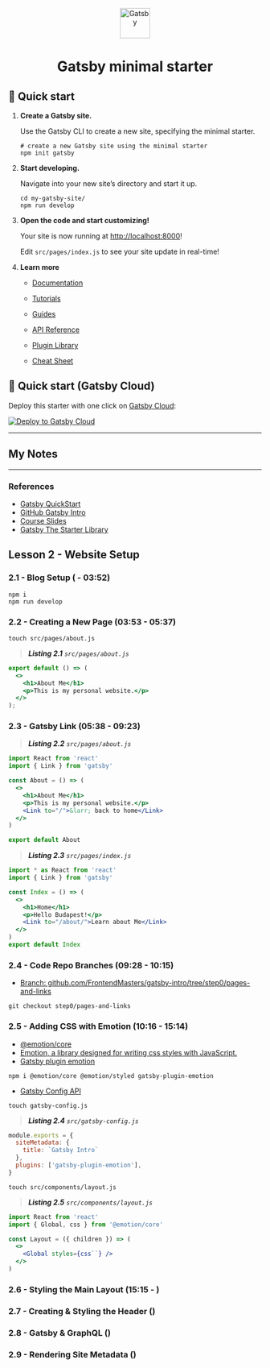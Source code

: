 <p align="center">
  <a href="https://www.gatsbyjs.com/?utm_source=starter&utm_medium=readme&utm_campaign=minimal-starter">
    <img alt="Gatsby" src="https://www.gatsbyjs.com/Gatsby-Monogram.svg" width="60" />
  </a>
</p>
<h1 align="center">
  Gatsby minimal starter
</h1>

## 🚀 Quick start

1. **Create a Gatsby site.**

    Use the Gatsby CLI to create a new site, specifying the minimal starter.

    ```shell
    # create a new Gatsby site using the minimal starter
    npm init gatsby
    ```

2. **Start developing.**

    Navigate into your new site’s directory and start it up.

    ```shell
    cd my-gatsby-site/
    npm run develop
    ```

3. **Open the code and start customizing!**

    Your site is now running at <http://localhost:8000>!

    Edit `src/pages/index.js` to see your site update in real-time!

4. **Learn more**

    - [Documentation](https://www.gatsbyjs.com/docs/?utm_source=starter&utm_medium=readme&utm_campaign=minimal-starter)

    - [Tutorials](https://www.gatsbyjs.com/tutorial/?utm_source=starter&utm_medium=readme&utm_campaign=minimal-starter)

    - [Guides](https://www.gatsbyjs.com/tutorial/?utm_source=starter&utm_medium=readme&utm_campaign=minimal-starter)

    - [API Reference](https://www.gatsbyjs.com/docs/api-reference/?utm_source=starter&utm_medium=readme&utm_campaign=minimal-starter)

    - [Plugin Library](https://www.gatsbyjs.com/plugins?utm_source=starter&utm_medium=readme&utm_campaign=minimal-starter)

    - [Cheat Sheet](https://www.gatsbyjs.com/docs/cheat-sheet/?utm_source=starter&utm_medium=readme&utm_campaign=minimal-starter)

## 🚀 Quick start (Gatsby Cloud)

Deploy this starter with one click on [Gatsby Cloud](https://www.gatsbyjs.com/cloud/):

[<img src="https://www.gatsbyjs.com/deploynow.svg" alt="Deploy to Gatsby Cloud">](https://www.gatsbyjs.com/dashboard/deploynow?url=https://github.com/gatsbyjs/gatsby-starter-minimal)

---

## My Notes

---

### References

- [Gatsby QuickStart][gatsbyjs.com-quickstart]
- [GitHub Gatsby Intro][github-course-errata]
- [Course Slides][slides]
- [Gatsby The Starter Library][gatsbyjs.com-starter-library]

## Lesson 2 - Website Setup

### 2.1 - Blog Setup ( - 03:52)

```shell
npm i
npm run develop
```

### 2.2 - Creating a New Page (03:53 - 05:37)

```shell
touch src/pages/about.js
```

> <a id="code-02-01">_**Listing 2.1** `src/pages/about.js`_</a>

```jsx
export default () => (
  <>
    <h1>About Me</h1>
    <p>This is my personal website.</p>
  </>
);
```

### 2.3 - Gatsby Link (05:38 - 09:23)

> <a id="code-02-02">_**Listing 2.2** `src/pages/about.js`_</a>

```jsx
import React from 'react'
import { Link } from 'gatsby'

const About = () => (
  <>
    <h1>About Me</h1>
    <p>This is my personal website.</p>
    <Link to="/">&larr; back to home</Link>
  </>
)

export default About
```

> <a id="code-02-03">_**Listing 2.3** `src/pages/index.js`_</a>

```jsx
import * as React from 'react'
import { Link } from 'gatsby'

const Index = () => (
  <>
    <h1>Home</h1>
    <p>Hello Budapest!</p>
    <Link to="/about/">Learn about Me</Link>
  </>
)
export default Index

```

### 2.4 - Code Repo Branches (09:28 - 10:15)

- [Branch: github.com/FrontendMasters/gatsby-intro/tree/step0/pages-and-links][github-gatsby-intro-branch-step0-pages-and-links]

```shell
git checkout step0/pages-and-links
```
### 2.5 - Adding CSS with Emotion (10:16 - 15:14)

- [@emotion/core][npmjs-emotion-core]
- [Emotion, a library designed for writing css styles with JavaScript. ][emotion]
- [Gatsby plugin emotion][github-gatsby-plugin-emotion]


```shell
npm i @emotion/core @emotion/styled gatsby-plugin-emotion
```

- [Gatsby Config API][gatsbyjs.com-config-api]

```shell
touch gatsby-config.js
```
> <a id="code-02-04">_**Listing 2.4** `src/gatsby-config.js`_</a>

```js
module.exports = {
  siteMetadata: {
    title: `Gatsby Intro`
  },
  plugins: ['gatsby-plugin-emotion'],
}
```

```shell
touch src/components/layout.js
```

> <a id="code-02-05">_**Listing 2.5** `src/components/layout.js`_</a>

```jsx
import React from 'react'
import { Global, css } from '@emotion/core'

const Layout = ({ children }) => (
  <>
    <Global styles={css``} />
  </>
)

```

### 2.6 - Styling the Main Layout (15:15 - )
### 2.7 - Creating & Styling the Header ()
### 2.8 - Gatsby & GraphQL ()
### 2.9 - Rendering Site Metadata ()

[gatsbyjs.com-quickstart]: https://www.gatsbyjs.com/docs/quick-start/ "Quick Start"
[github-course-errata]: https://github.com/FrontendMasters/gatsby-intro#course-errata
[slides]: https://jlengstorf.github.io/presentations/workshop-gatsby-mdx-blog/#/
[gatsbyjs.com-starter-library]: https://www.gatsbyjs.com/docs/how-to/local-development/starters/ ""
[gatsbyjs.com-config-api]:https://www.gatsbyjs.com/docs/reference/config-files/gatsby-config/
[github-gatsby-intro-branch-step0-pages-and-links]: https://github.com/FrontendMasters/gatsby-intro/tree/step0/pages-and-links
[github-gatsby-plugin-emotion]: https://www.npmjs.com/package/gatsby-plugin-emotion
[npmjs-emotion-core]: https://www.npmjs.com/package/@emotion/core
[emotion]: https://emotion.sh/docs/introduction
